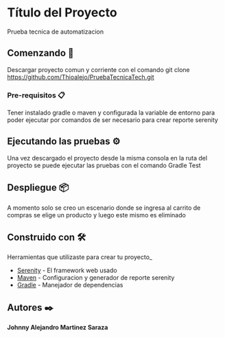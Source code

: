 # Título del Proyecto

Prueba tecnica de automatizacion

## Comenzando 🚀

Descargar proyecto comun y corriente con el comando git clone https://github.com/Thioalejo/PruebaTecnicaTech.git

### Pre-requisitos 📋

Tener instalado gradle o maven y configurada la variable de entorno para poder ejecutar por comandos de ser necesario para crear reporte serenity

## Ejecutando las pruebas ⚙️

Una vez descargado el proyecto desde la misma consola en la ruta del proyecto se puede ejecutar las pruebas con el comando Gradle Test


## Despliegue 📦

A momento solo se creo un escenario donde se ingresa al carrito de compras se elige un producto y luego este mismo es eliminado 

## Construido con 🛠️

Herramientas que utilizaste para crear tu proyecto_

* [Serenity](http://www.thucydides.info/#/) - El framework web usado
* [Maven](https://maven.apache.org/) - Configuracion y generador de reporte serenity
* [Gradle](https://rometools.github.io/rome/) - Manejador de dependencias


## Autores ✒️

**Johnny Alejandro Martinez Saraza** 
